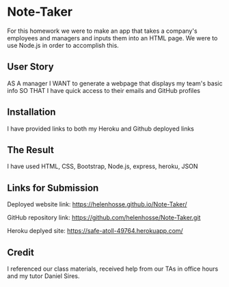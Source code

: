 # Note-Taker

For this homework we were to make an app that takes a company's employees and managers and inputs them into an HTML page. We were to use Node.js in order to accomplish this.

## User Story

AS A manager
I WANT to generate a webpage that displays my team's basic info
SO THAT I have quick access to their emails and GitHub profiles

## Installation
I have provided links to both my Heroku and Github deployed links

## The Result
I have used HTML, CSS, Bootstrap, Node.js, express, heroku, JSON

## Links for Submission
Deployed website link: https://helenhosse.github.io/Note-Taker/

GitHub repository link: https://github.com/helenhosse/Note-Taker.git

Heroku deplyed site: https://safe-atoll-49764.herokuapp.com/

## Credit
I referenced our class materials, received help from our TAs in office hours and my tutor Daniel Sires.